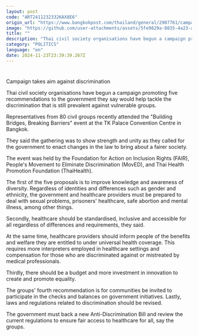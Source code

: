 ```yaml
---
layout: post
code: "ART2411232332KAX8E6"
origin_url: "https://www.bangkokpost.com/thailand/general/2907761/campaign-takes-aim-against-discrimination"
image: "https://github.com/user-attachments/assets/5fe9829a-0835-4a23-a8e4-a4f48ac8b8f2"
title: ""
description: "Thai civil society organisations have begun a campaign promoting five recommendations to the government they say would help tackle the discrimination that is still prevalent against vulnerable groups."
category: "POLITICS"
language: "en"
date: 2024-11-23T23:39:39.267Z
---
```


# 

Campaign takes aim against discrimination

Thai civil society organisations have begun a campaign promoting five recommendations to the government they say would help tackle the discrimination that is still prevalent against vulnerable groups.

Representatives from 80 civil groups recently attended the "Building Bridges, Breaking Barriers" event at the TK Palace Convention Centre in Bangkok.

They said the gathering was to show strength and unity as they called for the government to enact changes in the law to bring about a fairer society.

The event was held by the Foundation for Action on Inclusion Rights (FAIR), People's Movement to Eliminate Discrimination (MovED), and Thai Health Promotion Foundation (ThaiHealth).

The first of the five proposals is to improve knowledge and awareness of diversity. Regardless of identities and differences such as gender and ethnicity, the government and healthcare providers must be prepared to deal with sexual problems, prisoners' healthcare, safe abortion and mental illness, among other things.

Secondly, healthcare should be standardised, inclusive and accessible for all regardless of differences and requirements, they said.

At the same time, healthcare providers should inform people of the benefits and welfare they are entitled to under universal health coverage. This requires more interpreters employed in healthcare settings and compensation for those who are discriminated against or mistreated by medical professionals.

Thirdly, there should be a budget and more investment in innovation to create and promote equality.

The groups' fourth recommendation is for communities be invited to participate in the checks and balances on government initiatives. Lastly, laws and regulations related to discrimination should be revised.

The government must back a new Anti-Discrimination Bill and review the current regulations to ensure fair access to healthcare for all, say the groups.